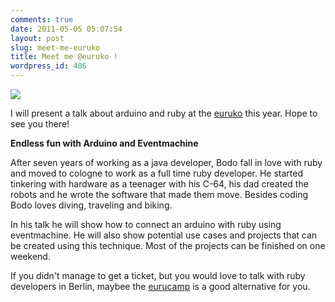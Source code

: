 ```yaml
---
comments: true
date: 2011-05-05 05:07:54
layout: post
slug: meet-me-euruko
title: Meet me @euruko !
wordpress_id: 486
---
```


[![](http://bitboxer.de/wp-content/uploads/Bildschirmfoto-2011-05-05-um-07.02.51.png)](http://euruko2011.org)

I will present a talk about arduino and ruby at the [euruko](http://euruko2011.org) this year. Hope to see you there!

**Endless fun with Arduino and Eventmachine**

After seven years of working as a java developer, Bodo fall in love with ruby and moved to cologne to work as a full time ruby developer. He started tinkering with hardware as a teenager with his C-64, his dad created the robots and he wrote the software that made them move. Besides coding Bodo loves diving, traveling and biking.

In his talk he will show how to connect an arduino with ruby using eventmachine. He will also show potential use cases and projects that can be created using this technique. Most of the projects can be finished on one weekend.

If you didn't manage to get a ticket, but you would love to talk with ruby developers in Berlin, maybee the [eurucamp](http://eurucamp.org/) is a good alternative for you.
